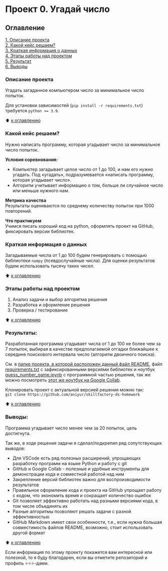 # Проект 0. Угадай число


## Оглавление  

[1. Описание проекта](#описание-проекта)  
[2. Какой кейс решаем?](#какой-кейс-решаем)  
[3. Краткая информация о данных](#краткая-информация-о-данных)  
[4. Этапы работы над проектом](#этапы-работы-над-проектом)  
[5. Результат](#результаты)    
[6. Выводы](#выводы) 


### Описание проекта    

Угадать загаданное компьютером число за минимальное число попыток.

Для установки зависимостей (`pip install -r requirements.txt`)
требуется `python >= 3.9`.

:arrow_up: [к оглавлению](#оглавление)


### Какой кейс решаем?    

Нужно написать программу, которая угадывает число за минимальное число
попыток.

**Условия соревнования:**  
- Компьютер загадывает целое число от 1 до 100, и нам его нужно угадать.
  Под «угадать», подразумевается «написать программу,
  которая угадывает число».
- Алгоритм учитывает информацию о том, больше ли случайное число или
  меньше нужного нам.

**Метрика качества**     
Результаты оцениваются по среднему количеству попыток при 1000
повторений.

**Что практикуем**     
Учимся писать хороший код на python, оформлять проект на GitHub,
фиксировать версии библиотек.


### Краткая информация о данных

Загадываемые числа от 1 до 100 будем генерировать с помощью библиотеки
`numpy` (псевдослучайные числа). Для оценки результатов будем
использовать тысячу таких чисел.
  
:arrow_up: [к оглавлению](#оглавление)


### Этапы работы над проектом  

1. Анализ задачи и выбор алгоритма решения
2. Разработка и оформление решения
3. Проверка / тестирование

:arrow_up: [к оглавлению](#оглавление)


### Результаты:  

Разработанная программа угадывает числа от 1 до 100 не более чем за
7 попыток, выбирая в качестве предполагаемой отгадки ближайшее
к середине поискового интервала число (алгоритм двоичного поиска).

См. в [папке проекта, в которой расположен данный файл README](./),
файл [requirements.txt](./requirements.txt) с зафиксированными 
версиями библиотек и 
ноутбук [guess_number_game.ipynb](./guess_number_game.ipynb)
с программной частью решения, 
так же можно посмотреть [этот же ноутбук на Google Collab](
https://colab.research.google.com/github/aniyur/skillfactory-ds-homework/blob/main/project_0/guess_number_game.ipynb).

Клонировать проект с актуальной версией решения можно так:  
`git clone https://github.com/aniyur/skillfactory-ds-homework`

:arrow_up: [к оглавлению](#оглавление)


### Выводы:  

Программа угадывает число менее чем за 20 попыток, цель достигнута.

Так же, в ходе решения задачи я сделал/подкрепил ряд сопутствующих
выводов:

- Для VSCode есть ряд полезных расширений, упрощающих разработку
  программ на языке Python и работу с git
- GitHub и Google Collab - полезные и удобные инструменты для
  демонстрации кода и совместной работой над ним
- Закрепление версий библиотек важно для воспроизводимости результатов
- Правильное оформление кода и проекта на GitHub упрощает работу с
  кодом, что экономить время и сокращает количество ошибок
- Git позволяет эффективно работать над разными версиями кода,
  в том числе объединять их
- Разные алгоритмы позволяют решать задачи с разной эффективностью
- GitHub Markdown имеет свои особенности, т.е., если нужна большая
  совместимость файлов README, возможно, стоит использовать другой
  формат

:arrow_up: [к оглавлению](#оглавление)


Если информация по этому проекту покажется вам интересной или полезной,
то я буду благодарен, если вы отметите репозиторий и профиль
⭐️⭐️⭐️-дами.
